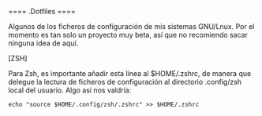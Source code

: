 ==== .Dotfiles ====

Algunos de los ficheros de configuración de mis sistemas GNU/Lnux.
Por el momento es tan solo un proyecto muy beta, así que no recomiendo sacar ninguna idea de aquí.



[ZSH]

Para Zsh, es importante añadir esta línea al $HOME/.zshrc, de manera que delegue la lectura de ficheros de configuración al directorio .config/zsh local del usuario. Algo así nos valdría:

`echo "source $HOME/.config/zsh/.zshrc" >> $HOME/.zshrc`

